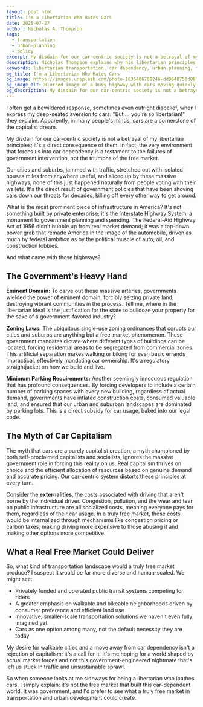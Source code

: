 ```yaml
---
layout: post.html
title: I'm a Libertarian Who Hates Cars
date: 2025-07-27
author: Nicholas A. Thompson
tags: 
  - transportation
  - urban-planning
  - policy
excerpt: My disdain for our car-centric society is not a betrayal of my libertarian principles; it's a direct consequence of them. The very environment that forces us into car dependency is a testament to the failures of government intervention, not the triumphs of the free market.
description: Nicholas Thompson explains why his libertarian principles lead him to oppose car-centric urban planning and advocate for transportation freedom and market-based solutions.
keywords: libertarian transportation, car dependency, urban planning, free market, government intervention, walkable cities, anti-car, fuckcars
og_title: I'm a Libertarian Who Hates Cars
og_image: https://images.unsplash.com/photo-1635406708246-dd8640750d88?fit=crop&h=675&w=1200&q=20
og_image_alt: Blurred image of a busy highway with cars moving quickly in multiple lanes
og_description: My disdain for our car-centric society is not a betrayal of my libertarian principles; it's a direct consequence of them.
---
```


I often get a bewildered response, sometimes even outright disbelief, when I express my deep-seated aversion to cars. "But … you're so libertarian!" they exclaim. Apparently, in many people's minds, cars are a cornerstone of the capitalist dream.

My disdain for our car-centric society is not a betrayal of my libertarian principles; it's a direct consequence of them. In fact, the very environment that forces us into car dependency is a testament to the failures of government intervention, not the triumphs of the free market.

Our cities and suburbs, jammed with traffic, stretched out with isolated houses miles from anywhere useful, and sliced up by these massive highways, none of this just happened naturally from people voting with their wallets. It's the direct result of government policies that have been shoving cars down our throats for decades, killing off every other way to get around.

What is the most prominent piece of infrastructure in America? It's not something built by private enterprise; it's the Interstate Highway System, a monument to government planning and spending. The Federal-Aid Highway Act of 1956 didn't bubble up from real market demand; it was a top-down power grab that remade America in the image of the automobile, driven as much by federal ambition as by the political muscle of auto, oil, and construction lobbies.

And what came with those highways?

## The Government's Heavy Hand

**Eminent Domain:** To carve out these massive arteries, governments wielded the power of eminent domain, forcibly seizing private land, destroying vibrant communities in the process. Tell me, where in the libertarian ideal is the justification for the state to bulldoze your property for the sake of a government-favored industry?

**Zoning Laws:** The ubiquitous single-use zoning ordinances that corupts our cities and suburbs are anything but a free-market phenomenon. These government mandates dictate where different types of buildings can be located, forcing residential areas to be segregated from commercial zones. This artificial separation makes walking or biking for even basic errands impractical, effectively mandating car ownership. It's a regulatory straightjacket on how we build and live.

**Minimum Parking Requirements:** Another seemingly innocuous regulation that has profound consequences. By forcing developers to include a certain number of parking spaces with every new building, regardless of actual demand, governments have inflated construction costs, consumed valuable land, and ensured that our urban and suburban landscapes are dominated by parking lots. This is a direct subsidy for car usage, baked into our legal code.

## The Myth of Car Capitalism

The myth that cars are a purely capitalist creation, a myth championed by both self-proclaimed capitalists and socialists, ignores the massive government role in forcing this reality on us. Real capitalism thrives on choice and the efficient allocation of resources based on genuine demand and accurate pricing. Our car-centric system distorts these principles at every turn.

Consider the **externalities**, the costs associated with driving that aren't borne by the individual driver. Congestion, pollution, and the wear and tear on public infrastructure are all socialized costs, meaning everyone pays for them, regardless of their car usage. In a truly free market, these costs would be internalized through mechanisms like congestion pricing or carbon taxes, making driving more expensive to those abusing it and making other options more competitive.

## What a Real Free Market Could Deliver

So, what kind of transportation landscape would a truly free market produce? I suspect it would be far more diverse and human-scaled. We might see:

- Privately funded and operated public transit systems competing for riders
- A greater emphasis on walkable and bikeable neighborhoods driven by consumer preference and efficient land use
- Innovative, smaller-scale transportation solutions we haven't even fully imagined yet
- Cars as one option among many, not the default necessity they are today

My desire for walkable cities and a move away from car dependency isn't a rejection of capitalism; it's a call for it. It's me hoping for a world shaped by actual market forces and not this government-engineered nightmare that's left us stuck in traffic and unsustainable sprawl.

So when someone looks at me sideways for being a libertarian who loathes cars, I simply explain: it's not the free market that built this car-dependent world. It was government, and I'd prefer to see what a truly free market in transportation and urban development could create.
